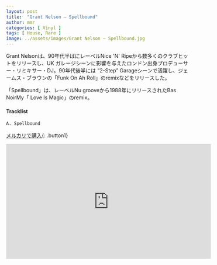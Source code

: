 ```yaml
---
layout: post
title:  "Grant Nelson – Spellbound"
author: mmr
categories: [ Vinyl ]
tags: [ House, Rare ]
image: ../assets/images/Grant Nelson – Spellbound.jpg
---
```


Grant Nelsonは、90年代半ばにレーベルNice 'N' Ripeから数多くのクラブヒットをリリースし、UK ガレージシーンに影響を与えたロンドン出身プロデューサー・リミキサー・DJ。90年代後半には “2-Step” Garageシーンで活躍し、ジェームス・ブラウンの「Funk On Ah Roll」のremixなどをリリースした。

「Spellbound」は、レーベルNu grooveから1988年にリリースされたBas NoirMy「 Love Is Magic」のremix。

#### Tracklist
```md
A. Spellbound
```

[メルカリで購入](https://jp.mercari.com/item/m49779856384?afid=6142608987){: .button1}

<iframe width="560" height="315" src="https://www.youtube.com/embed/jbbylJsJsoc?si=3eGjz8FfdpNka93v" title="YouTube video player" frameborder="0" allow="accelerometer; autoplay; clipboard-write; encrypted-media; gyroscope; picture-in-picture; web-share" referrerpolicy="strict-origin-when-cross-origin" allowfullscreen></iframe>